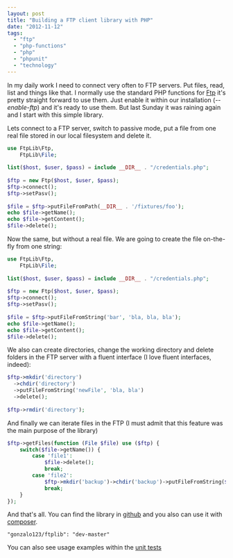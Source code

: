 ```yaml
---
layout: post
title: "Building a FTP client library with PHP"
date: "2012-11-12"
tags: 
  - "ftp"
  - "php-functions"
  - "php"
  - "phpunit"
  - "technology"
---
```


In my daily work I need to connect very often to FTP servers. Put files, read, list and things like that. I normally use the standard PHP functions for [Ftp](http://php.net/manual/en/book.ftp.php) it's pretty straight forward to use them. Just enable it within our installation (_\--enable-ftp_) and it's ready to use them. But last Sunday it was raining again and I start with this simple library.

Lets connect to a FTP server, switch to passive mode, put a file from one real file stored in our local filesystem and delete it.

```php
use FtpLib\Ftp,
    FtpLib\File;
 
list($host, $user, $pass) = include __DIR__ . "/credentials.php";
 
$ftp = new Ftp($host, $user, $pass);
$ftp->connect();
$ftp->setPasv();
 
$file = $ftp->putFileFromPath(__DIR__ . '/fixtures/foo');
echo $file->getName();
echo $file->getContent();
$file->delete();
```

Now the same, but without a real file. We are going to create the file on-the-fly from one string:

```php
use FtpLib\Ftp,
    FtpLib\File;
 
list($host, $user, $pass) = include __DIR__ . "/credentials.php";
 
$ftp = new Ftp($host, $user, $pass);
$ftp->connect();
$ftp->setPasv();
 
$file = $ftp->putFileFromString('bar', 'bla, bla, bla');
echo $file->getName();
echo $file->getContent();
$file->delete();
```

We also can create directories, change the working directory and delete folders in the FTP server with a fluent interface (I love fluent interfaces, indeed):

```php
$ftp->mkdir('directory')
  ->chdir('directory')
  ->putFileFromString('newFile', 'bla, bla')
  ->delete();
 
$ftp->rmdir('directory');
```

And finally we can iterate files in the FTP (I must admit that this feature was the main purpose of the library) 

```php
$ftp->getFiles(function (File $file) use ($ftp) {
    switch($file->getName()) {
        case 'file1':
            $file->delete();
            break;
        case 'file2':
            $ftp->mkdir('backup')->chdir('backup')->putFileFromString($file->getName(), $file->getContent());
            break;
    }
});
```

And that's all. You can find the library in [github](https://github.com/gonzalo123/ftplib) and you also can use it with [composer](https://packagist.org/packages/gonzalo123/ftplib).

```
"gonzalo123/ftplib": "dev-master"
```

You can also see usage examples within the [unit tests](https://github.com/gonzalo123/ftplib/blob/master/tests/FtpTest.php)
